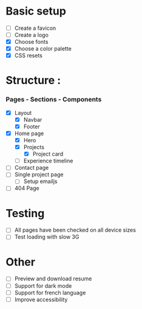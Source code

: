 # Basic setup

- [ ] Create a favicon
- [ ] Create a logo
- [x] Choose fonts
- [x] Choose a color palette
- [x] CSS resets

# Structure :

### Pages - Sections - Components

- [x] Layout
  - [x] Navbar
  - [x] Footer
- [x] Home page
  - [x] Hero
  - [x] Projects
    - [x] Project card
  - [ ] Experience timeline
- [ ] Contact page
- [ ] Single project page
  - [ ] Setup emailjs
- [ ] 404 Page

# Testing

- [ ] All pages have been checked on all device sizes
- [ ] Test loading with slow 3G

# Other

- [ ] Preview and download resume
- [ ] Support for dark mode
- [ ] Support for french language
- [ ] Improve accessibility

